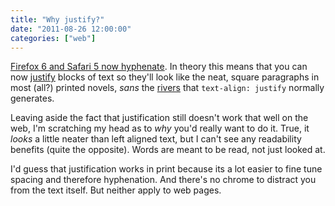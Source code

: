 ```yaml
---
title: "Why justify?"
date: "2011-08-26 12:00:00"
categories: ["web"]
---
```



[Firefox 6 and Safari 5 now hyphenate](https://blog.fontdeck.com/post/9037028497/hyphens). In theory this means that you can now [justify](https://en.wikipedia.org/wiki/Justification_(typesetting)) blocks of text so they'll look like the neat, square paragraphs in most (all?) printed novels, _sans_ the [rivers](https://en.wikipedia.org/wiki/River_(typography)) that `text-align: justify` normally generates.

Leaving aside the fact that justification still doesn't work that well on the web, I'm scratching my head as to _why_ you'd really want to do it. True, it _looks_ a little neater than left aligned text, but I can't see any readability benefits (quite the opposite). Words are meant to be read, not just looked at.

I'd guess that justification works in print because its a lot easier to fine tune spacing and therefore hyphenation. And there's no chrome to distract you from the text itself. But neither apply to web pages.
